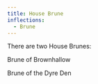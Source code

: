 ```yaml
---
title: House Brune
inflections:
  - Brune
---
```


There are two House Brunes:

Brune of Brownhallow

Brune of the Dyre Den


